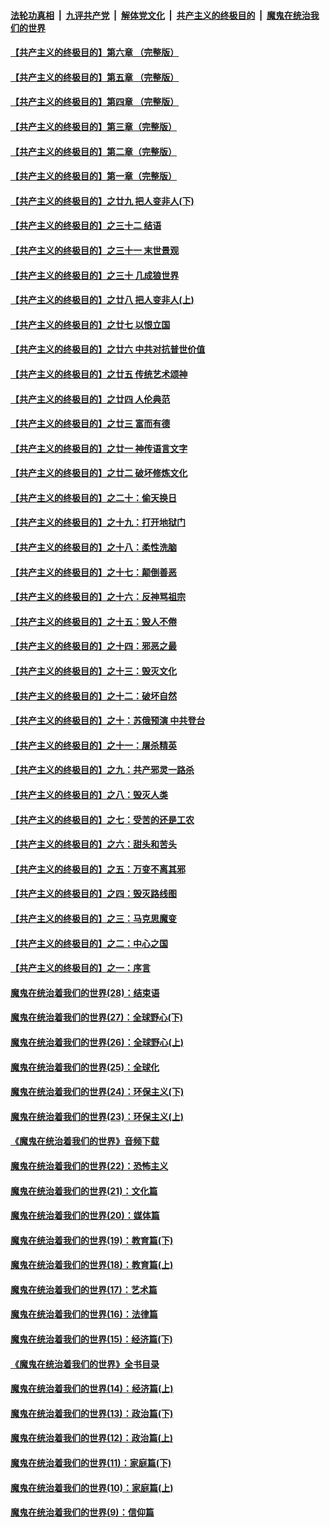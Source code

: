 

####  [法轮功真相](../../../../basic/blob/master/README.md?t=05030630) &nbsp;|&nbsp; [九评共产党](../../../../9ping.md/blob/master/README.md?t=05030630) &nbsp;|&nbsp; [解体党文化](../../../../jtdwh.md/blob/master/README.md?t=05030630)  &nbsp;|&nbsp; [共产主义的终极目的](../../../../gczydzjmd.md/blob/master/README.md?t=05030630) &nbsp;|&nbsp; [魔鬼在统治我们的世界](../../../../mgztzwmdsj.md/blob/master/README.md?t=05030630) 

#### [【共产主义的终极目的】第六章 （完整版）](../pages/nsc422/n11428913.md?t=05030630) 

#### [【共产主义的终极目的】第五章 （完整版）](../pages/nsc422/n11428912.md?t=05030630) 

#### [【共产主义的终极目的】第四章 （完整版）](../pages/nsc422/n11428907.md?t=05030630) 

#### [【共产主义的终极目的】第三章（完整版）](../pages/nsc422/n11428848.md?t=05030630) 

#### [【共产主义的终极目的】第二章（完整版）](../pages/nsc422/n11428831.md?t=05030630) 

#### [【共产主义的终极目的】第一章（完整版）](../pages/nsc422/n11417651.md?t=05030630) 

#### [【共产主义的终极目的】之廿九 把人变非人(下)](../pages/nsc422/n11344140.md?t=05030630) 

#### [【共产主义的终极目的】之三十二 结语](../pages/nsc422/n11360535.md?t=05030630) 

#### [【共产主义的终极目的】之三十一 末世景观](../pages/nsc422/n11351129.md?t=05030630) 

#### [【共产主义的终极目的】之三十 几成狼世界](../pages/nsc422/n11348280.md?t=05030630) 

#### [【共产主义的终极目的】之廿八 把人变非人(上)](../pages/nsc422/n11340492.md?t=05030630) 

#### [【共产主义的终极目的】之廿七 以恨立国](../pages/nsc422/n11336944.md?t=05030630) 

#### [【共产主义的终极目的】之廿六 中共对抗普世价值](../pages/nsc422/n11324785.md?t=05030630) 

#### [【共产主义的终极目的】之廿五 传统艺术颂神](../pages/nsc422/n11296396.md?t=05030630) 

#### [【共产主义的终极目的】之廿四 人伦典范](../pages/nsc422/n11296397.md?t=05030630) 

#### [【共产主义的终极目的】之廿三 富而有德](../pages/nsc422/n11283598.md?t=05030630) 

#### [【共产主义的终极目的】之廿一 神传语言文字](../pages/nsc422/n11263265.md?t=05030630) 

#### [【共产主义的终极目的】之廿二 破坏修炼文化](../pages/nsc422/n11245728.md?t=05030630) 

#### [【共产主义的终极目的】之二十：偷天换日](../pages/nsc422/n11238846.md?t=05030630) 

#### [【共产主义的终极目的】之十九：打开地狱门](../pages/nsc422/n11206376.md?t=05030630) 

#### [【共产主义的终极目的】之十八：柔性洗脑](../pages/nsc422/n11199994.md?t=05030630) 

#### [【共产主义的终极目的】之十七：颠倒善恶](../pages/nsc422/n11179782.md?t=05030630) 

#### [【共产主义的终极目的】之十六：反神骂祖宗](../pages/nsc422/n11166798.md?t=05030630) 

#### [【共产主义的终极目的】之十五：毁人不倦](../pages/nsc422/n11166792.md?t=05030630) 

#### [【共产主义的终极目的】之十四：邪恶之最](../pages/nsc422/n11150249.md?t=05030630) 

#### [【共产主义的终极目的】之十三：毁灭文化](../pages/nsc422/n11135227.md?t=05030630) 

#### [【共产主义的终极目的】之十二：破坏自然](../pages/nsc422/n11135214.md?t=05030630) 

#### [【共产主义的终极目的】之十：苏俄预演 中共登台](../pages/nsc422/n11118424.md?t=05030630) 

#### [【共产主义的终极目的】之十一：屠杀精英](../pages/nsc422/n11118442.md?t=05030630) 

#### [【共产主义的终极目的】之九：共产邪灵一路杀](../pages/nsc422/n11114139.md?t=05030630) 

#### [【共产主义的终极目的】之八：毁灭人类](../pages/nsc422/n11108503.md?t=05030630) 

#### [【共产主义的终极目的】之七：受苦的还是工农](../pages/nsc422/n11101809.md?t=05030630) 

#### [【共产主义的终极目的】之六：甜头和苦头](../pages/nsc422/n11096971.md?t=05030630) 

#### [【共产主义的终极目的】之五：万变不离其邪](../pages/nsc422/n11091285.md?t=05030630) 

#### [【共产主义的终极目的】之四：毁灭路线图](../pages/nsc422/n11086284.md?t=05030630) 

#### [【共产主义的终极目的】之三：马克思魔变](../pages/nsc422/n11061941.md?t=05030630) 

#### [【共产主义的终极目的】之二：中心之国](../pages/nsc422/n11047728.md?t=05030630) 

#### [【共产主义的终极目的】之一：序言](../pages/nsc422/n11086077.md?t=05030630) 

#### [魔鬼在统治着我们的世界(28)：结束语](../pages/nsc422/n10936246.md?t=05030630) 

#### [魔鬼在统治着我们的世界(27)：全球野心(下)](../pages/nsc422/n10928319.md?t=05030630) 

#### [魔鬼在统治着我们的世界(26)：全球野心(上)](../pages/nsc422/n10900318.md?t=05030630) 

#### [魔鬼在统治着我们的世界(25)：全球化](../pages/nsc422/n10788205.md?t=05030630) 

#### [魔鬼在统治着我们的世界(24)：环保主义(下)](../pages/nsc422/n10695307.md?t=05030630) 

#### [魔鬼在统治着我们的世界(23)：环保主义(上)](../pages/nsc422/n10688613.md?t=05030630) 

#### [《魔鬼在统治着我们的世界》音频下载](../pages/nsc422/n10635553.md?t=05030630) 

#### [魔鬼在统治着我们的世界(22)：恐怖主义](../pages/nsc422/n10614727.md?t=05030630) 

#### [魔鬼在统治着我们的世界(21)：文化篇](../pages/nsc422/n10597706.md?t=05030630) 

#### [魔鬼在统治着我们的世界(20)：媒体篇](../pages/nsc422/n10586579.md?t=05030630) 

#### [魔鬼在统治着我们的世界(19)：教育篇(下)](../pages/nsc422/n10564808.md?t=05030630) 

#### [魔鬼在统治着我们的世界(18)：教育篇(上)](../pages/nsc422/n10526970.md?t=05030630) 

#### [魔鬼在统治着我们的世界(17)：艺术篇](../pages/nsc422/n10499093.md?t=05030630) 

#### [魔鬼在统治着我们的世界(16)：法律篇](../pages/nsc422/n10485969.md?t=05030630) 

#### [魔鬼在统治着我们的世界(15)：经济篇(下)](../pages/nsc422/n10469975.md?t=05030630) 

#### [《魔鬼在统治着我们的世界》全书目录](../pages/nsc422/n10464261.md?t=05030630) 

#### [魔鬼在统治着我们的世界(14)：经济篇(上)](../pages/nsc422/n10457370.md?t=05030630) 

#### [魔鬼在统治着我们的世界(13)：政治篇(下)](../pages/nsc422/n10448270.md?t=05030630) 

#### [魔鬼在统治着我们的世界(12)：政治篇(上)](../pages/nsc422/n10444576.md?t=05030630) 

#### [魔鬼在统治着我们的世界(11)：家庭篇(下)](../pages/nsc422/n10440961.md?t=05030630) 

#### [魔鬼在统治着我们的世界(10)：家庭篇(上)](../pages/nsc422/n10435448.md?t=05030630) 

#### [魔鬼在统治着我们的世界(9)：信仰篇](../pages/nsc422/n10432159.md?t=05030630) 

